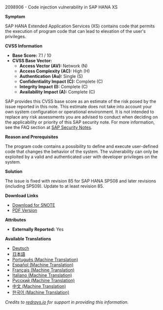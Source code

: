 2098906 - Code injection vulnerability in SAP HANA XS

**Symptom**

SAP HANA Extended Application Services (XS) contains code that permits the execution of program code that can lead to elevation of the user's privileges.

**CVSS Information**

- **Base Score:** 7.1 / 10
- **CVSS Base Vector:**
  - **Access Vector (AV):** Network (N)
  - **Access Complexity (AC):** High (H)
  - **Authentication (Au):** Single (S)
  - **Confidentiality Impact (C):** Complete (C)
  - **Integrity Impact (I):** Complete (C)
  - **Availability Impact (A):** Complete (C)

SAP provides this CVSS base score as an estimate of the risk posed by the issue reported in this note. This estimate does not take into account your own system configuration or operational environment. It is not intended to replace any risk assessments you are advised to conduct when deciding on the applicability or priority of this SAP security note. For more information, see the FAQ section at [SAP Security Notes](https://service.sap.com/securitynotes/).

**Reason and Prerequisites**

The program code contains a possibility to define and execute user-defined code that changes the behavior of the system. The vulnerability can only be exploited by a valid and authenticated user with developer privileges on the system.

**Solution**

The issue is fixed with revision 85 for SAP HANA SPS08 and later revisions (including SPS09). Update to at least revision 85.

**Download Links**

- [Download for SNOTE](https://notesdownloads.sap.com/note/0040000017985902017)
- [PDF Version](https://userapps.support.sap.com/sap/support/sfm/notes/print/0002098906?language=en-US&token=814C7D69F272D0BD94E271B93F4B9DF4)

**Attributes**

- **Externally Reported:** Yes

**Available Translations**

- [Deutsch](https://me.sap.com/notes/0002098906/D)
- [日本語](https://me.sap.com/notes/0002098906/J)
- [Português (Machine Translation)](https://me.sap.com/notes/0002098906/P)
- [Español (Machine Translation)](https://me.sap.com/notes/0002098906/S)
- [Français (Machine Translation)](https://me.sap.com/notes/0002098906/F)
- [Italiano (Machine Translation)](https://me.sap.com/notes/0002098906/I)
- [Русский (Machine Translation)](https://me.sap.com/notes/0002098906/R)
- [中文 (Machine Translation)](https://me.sap.com/notes/0002098906/1)
- [한국어 (Machine Translation)](https://me.sap.com/notes/0002098906/3)

*Credits to [redrays.io](https://redrays.io) for support in providing this information.*